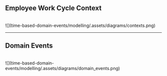 ## Employee Work Cycle Context

</br>
![](time-based-domain-events/modelling/.assets/diagrams/contexts.png)

---
## Domain Events
</br>
![](time-based-domain-events/modelling/.assets/diagrams/domain_events.png)

